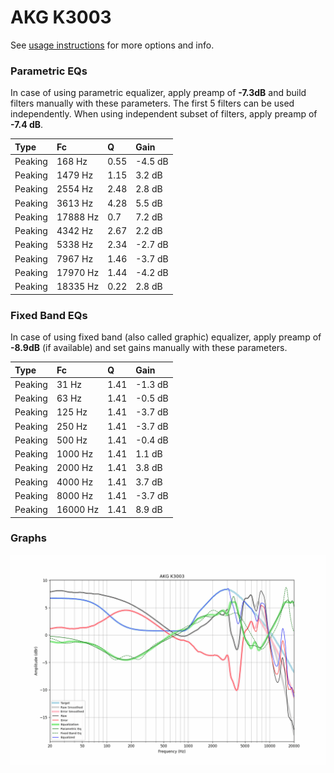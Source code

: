 # AKG K3003
See [usage instructions](https://github.com/jaakkopasanen/AutoEq#usage) for more options and info.

### Parametric EQs
In case of using parametric equalizer, apply preamp of **-7.3dB** and build filters manually
with these parameters. The first 5 filters can be used independently.
When using independent subset of filters, apply preamp of **-7.4 dB**.

| Type    | Fc       |    Q | Gain    |
|:--------|:---------|:-----|:--------|
| Peaking | 168 Hz   | 0.55 | -4.5 dB |
| Peaking | 1479 Hz  | 1.15 | 3.2 dB  |
| Peaking | 2554 Hz  | 2.48 | 2.8 dB  |
| Peaking | 3613 Hz  | 4.28 | 5.5 dB  |
| Peaking | 17888 Hz | 0.7  | 7.2 dB  |
| Peaking | 4342 Hz  | 2.67 | 2.2 dB  |
| Peaking | 5338 Hz  | 2.34 | -2.7 dB |
| Peaking | 7967 Hz  | 1.46 | -3.7 dB |
| Peaking | 17970 Hz | 1.44 | -4.2 dB |
| Peaking | 18335 Hz | 0.22 | 2.8 dB  |

### Fixed Band EQs
In case of using fixed band (also called graphic) equalizer, apply preamp of **-8.9dB**
(if available) and set gains manually with these parameters.

| Type    | Fc       |    Q | Gain    |
|:--------|:---------|:-----|:--------|
| Peaking | 31 Hz    | 1.41 | -1.3 dB |
| Peaking | 63 Hz    | 1.41 | -0.5 dB |
| Peaking | 125 Hz   | 1.41 | -3.7 dB |
| Peaking | 250 Hz   | 1.41 | -3.7 dB |
| Peaking | 500 Hz   | 1.41 | -0.4 dB |
| Peaking | 1000 Hz  | 1.41 | 1.1 dB  |
| Peaking | 2000 Hz  | 1.41 | 3.8 dB  |
| Peaking | 4000 Hz  | 1.41 | 3.7 dB  |
| Peaking | 8000 Hz  | 1.41 | -3.7 dB |
| Peaking | 16000 Hz | 1.41 | 8.9 dB  |

### Graphs
![](./AKG%20K3003.png)